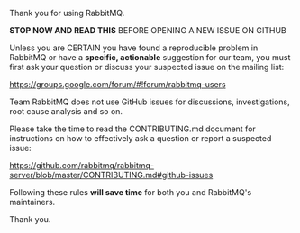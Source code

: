 Thank you for using RabbitMQ.

**STOP NOW AND READ THIS** BEFORE OPENING A NEW ISSUE ON GITHUB

Unless you are CERTAIN you have found a reproducible problem in RabbitMQ or
have a **specific, actionable** suggestion for our team, you must first ask
your question or discuss your suspected issue on the mailing list:

https://groups.google.com/forum/#!forum/rabbitmq-users

Team RabbitMQ does not use GitHub issues for discussions, investigations, root
cause analysis and so on.

Please take the time to read the CONTRIBUTING.md document for instructions on
how to effectively ask a question or report a suspected issue:

https://github.com/rabbitmq/rabbitmq-server/blob/master/CONTRIBUTING.md#github-issues

Following these rules **will save time** for both you and RabbitMQ's maintainers.

Thank you.
